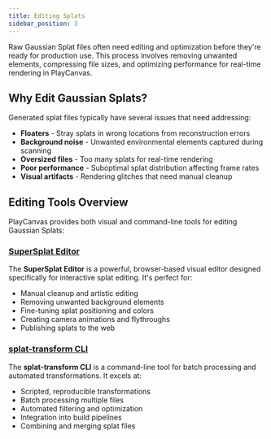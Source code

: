 ```yaml
---
title: Editing Splats
sidebar_position: 3
---
```


Raw Gaussian Splat files often need editing and optimization before they're ready for production use. This process involves removing unwanted elements, compressing file sizes, and optimizing performance for real-time rendering in PlayCanvas.

## Why Edit Gaussian Splats?

Generated splat files typically have several issues that need addressing:

- **Floaters** - Stray splats in wrong locations from reconstruction errors
- **Background noise** - Unwanted environmental elements captured during scanning
- **Oversized files** - Too many splats for real-time rendering
- **Poor performance** - Suboptimal splat distribution affecting frame rates
- **Visual artifacts** - Rendering glitches that need manual cleanup

## Editing Tools Overview

PlayCanvas provides both visual and command-line tools for editing Gaussian Splats:

### [SuperSplat Editor](supersplat)

The **SuperSplat Editor** is a powerful, browser-based visual editor designed specifically for interactive splat editing. It's perfect for:
- Manual cleanup and artistic editing
- Removing unwanted background elements
- Fine-tuning splat positioning and colors
- Creating camera animations and flythroughs
- Publishing splats to the web

### [splat-transform CLI](splat-transform)

The **splat-transform CLI** is a command-line tool for batch processing and automated transformations. It excels at:
- Scripted, reproducible transformations
- Batch processing multiple files
- Automated filtering and optimization
- Integration into build pipelines
- Combining and merging splat files
